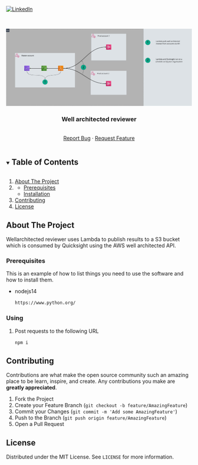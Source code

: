 [![LinkedIn][linkedin-shield]][linkedin-url]

<!-- PROJECT LOGO -->
<br />
<p align="center">
  <a href="https://github.com/davidwebstar34/wellarchitected-reviewer">
    <img src="images/WAreviewer.jpg">
  </a>

  <h3 align="center">Well architected reviewer</h3>

  <p align="center">
    <br />
    <a href="https://github.com/davidwebstar34/wellarchitected-reviewer/issues">Report Bug</a>
    ·
    <a href="https://github.com/davidwebstar34/wellarchitected-reviewer/issues">Request Feature</a>
  </p>
</p>


<!-- TABLE OF CONTENTS -->
<details open="open">
  <summary><h2 style="display: inline-block">Table of Contents</h2></summary>
  <ol>
    <li>
      <a href="#about-the-project">About The Project</a>
    </li>
    <li>
      <ul>
        <li><a href="#prerequisites">Prerequisites</a></li>
        <li><a href="#installation">Installation</a></li>
      </ul>
    </li>
    <li><a href="#contributing">Contributing</a></li>
    <li><a href="#license">License</a></li>
  </ol>
</details>



<!-- ABOUT THE PROJECT -->
## About The Project

Wellarchitected reviewer uses Lambda to publish results to a S3 bucket which is consumed by Quicksight using the AWS well architected API.


### Prerequisites

This is an example of how to list things you need to use the software and how to install them.
* nodejs14
  ```sh
  https://www.python.org/
  ```

### Using

1. Post requests to the following URL
   ```sh
   npm i
   ```


<!-- CONTRIBUTING -->
## Contributing

Contributions are what make the open source community such an amazing place to be learn, inspire, and create. Any contributions you make are **greatly appreciated**.

1. Fork the Project
2. Create your Feature Branch (`git checkout -b feature/AmazingFeature`)
3. Commit your Changes (`git commit -m 'Add some AmazingFeature'`)
4. Push to the Branch (`git push origin feature/AmazingFeature`)
5. Open a Pull Request



<!-- LICENSE -->
## License

Distributed under the MIT License. See `LICENSE` for more information.


<!-- MARKDOWN LINKS & IMAGES -->
[linkedin-shield]: https://img.shields.io/badge/-LinkedIn-black.svg?style=for-the-badge&logo=linkedin&colorB=555
[linkedin-url]: https://www.linkedin.com/in/webstar/
